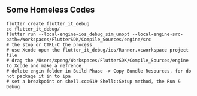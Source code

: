

## Some Homeless Codes


    flutter create flutter_it_debug
    cd flutter_it_debug/
    flutter run --local-engine=ios_debug_sim_unopt --local-engine-src-path=/Workspaces/FlutterSDK/Compile_Sources/engine/src
    # the stop or CTRL-C the process
    # use Xcode open the flutter_it_debug/ios/Runner.xcworkspace project file
    # drag the /Users/xpeng/Workspaces/FlutterSDK/Compile_Sources/engine to Xcode and make a refrence
    # delete engin folder in Build Phase -> Copy Bundle Resources, for do not package it in to ipa
    # set a breakpoint on shell.cc:619 Shell::Setup method, the Run & Debug



